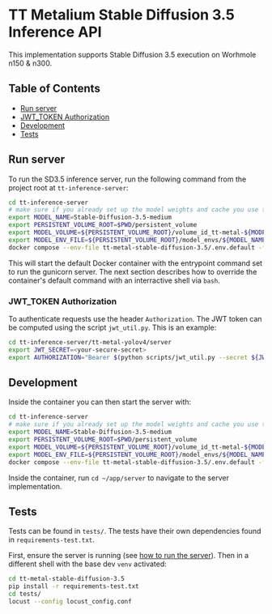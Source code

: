 # TT Metalium Stable Diffusion 3.5 Inference API

This implementation supports Stable Diffusion 3.5 execution on Worhmole n150 & n300.


## Table of Contents
- [Run server](#run-server)
- [JWT_TOKEN Authorization](#jwt_token-authorization)
- [Development](#development)
- [Tests](#tests)


## Run server
To run the SD3.5 inference server, run the following command from the project root at `tt-inference-server`:
```bash
cd tt-inference-server
# make sure if you already set up the model weights and cache you use the correct persistent volume
export MODEL_NAME=Stable-Diffusion-3.5-medium
export PERSISTENT_VOLUME_ROOT=$PWD/persistent_volume
export MODEL_VOLUME=${PERSISTENT_VOLUME_ROOT}/volume_id_tt-metal-${MODEL_NAME}-v0.0.1/
export MODEL_ENV_FILE=${PERSISTENT_VOLUME_ROOT}/model_envs/${MODEL_NAME}.env
docker compose --env-file tt-metal-stable-diffusion-3.5/.env.default -f tt-metal-stable-diffusion-3.5/docker-compose.yaml up --build
```

This will start the default Docker container with the entrypoint command set to run the gunicorn server. The next section describes how to override the container's default command with an interractive shell via `bash`.


### JWT_TOKEN Authorization

To authenticate requests use the header `Authorization`. The JWT token can be computed using the script `jwt_util.py`. This is an example:
```bash
cd tt-inference-server/tt-metal-yolov4/server
export JWT_SECRET=<your-secure-secret>
export AUTHORIZATION="Bearer $(python scripts/jwt_util.py --secret ${JWT_SECRET?ERROR env var JWT_SECRET must be set} encode '{"team_id": "tenstorrent", "token_id":"debug-test"}')"
```


## Development
Inside the container you can then start the server with:
```bash
cd tt-inference-server
# make sure if you already set up the model weights and cache you use the correct persistent volume
export MODEL_NAME=Stable-Diffusion-3.5-medium
export PERSISTENT_VOLUME_ROOT=$PWD/persistent_volume
export MODEL_VOLUME=${PERSISTENT_VOLUME_ROOT}/volume_id_tt-metal-${MODEL_NAME}-v0.0.1/
export MODEL_ENV_FILE=${PERSISTENT_VOLUME_ROOT}/model_envs/${MODEL_NAME}.env
docker compose --env-file tt-metal-stable-diffusion-3.5/.env.default -f tt-metal-stable-diffusion-3.5/docker-compose.yaml run --rm --build inference_server /bin/bash
```

Inside the container, run `cd ~/app/server` to navigate to the server implementation.


## Tests
Tests can be found in `tests/`. The tests have their own dependencies found in `requirements-test.txt`.

First, ensure the server is running (see [how to run the server](#run-server)). Then in a different shell with the base dev `venv` activated:
```bash
cd tt-metal-stable-diffusion-3.5
pip install -r requirements-test.txt
cd tests/
locust --config locust_config.conf
```
